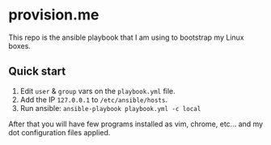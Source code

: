 provision.me
============

This repo is the ansible playbook that I am using to bootstrap my Linux boxes.

Quick start
-----------

1. Edit `user` & `group` vars on the `playbook.yml` file.
2. Add the IP `127.0.0.1` to `/etc/ansible/hosts`.
3. Run ansible: `ansible-playbook playbook.yml -c local`

After that you will have few programs installed as vim, chrome, etc... and my
dot configuration files applied.
